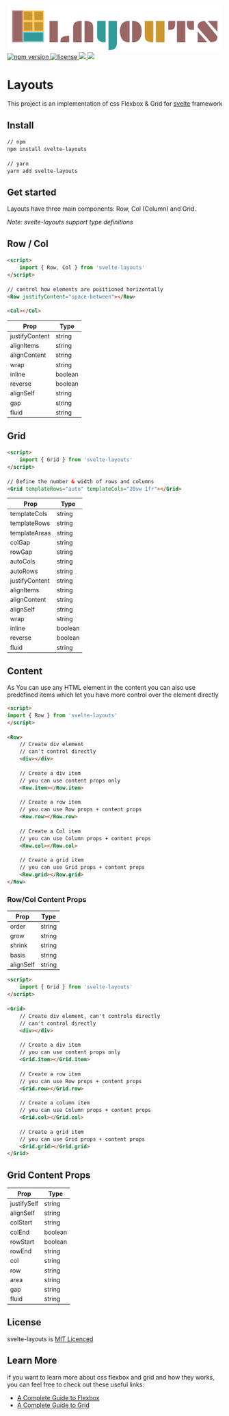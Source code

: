 <p>
	<img alt="LAYOUTS" src="./banner.png">
    <br>
  <a href="https://www.npmjs.com/package/svelte-layouts">
    <img src="https://img.shields.io/npm/v/svelte-layouts.svg" alt="npm version">
  </a>
  <a href="https://github.com/ryu-man/layouts/blob/main/LICENSE">
    <img src="https://img.shields.io/npm/l/svelte.svg" alt="license">
  </a>
<a href="https://bundlephobia.com/result?p=svelte-layouts">
  <img src="https://img.shields.io/bundlephobia/min/svelte-layouts"/>
</a>
  <a href="https://bundlephobia.com/result?p=svelte-layouts">
    <img src="https://badgen.net/bundlephobia/minzip/svelte-layouts">
  </a>

</p>

# Layouts

This project is an implementation of css Flexbox & Grid for [svelte](https://svelte.dev/) framework

## Install

```bash
// npm
npm install svelte-layouts

// yarn
yarn add svelte-layouts
```

## Get started

Layouts have three main components: Row, Col (Column) and Grid.

_Note: svelte-layouts support type definitions_

## Row / Col

```html
<script>
    import { Row, Col } from 'svelte-layouts'
</script>

// control how elements are positioned horizontally
<Row justifyContent="space-between"></Row>

<Col></Col>
```

| Prop           | Type    |
| -------------- | ------- |
| justifyContent | string  |
| alignItems     | string  |
| alignContent   | string  |
| wrap           | string  |
| inline         | boolean |
| reverse        | boolean |
| alignSelf      | string  |
| gap            | string  |
| fluid          | string  |

## Grid

```html
<script>
    import { Grid } from 'svelte-layouts'
</script>

// Define the number & width of rows and columns
<Grid templateRows="auto" templateCols="20vw 1fr"></Grid>
```

| Prop           | Type    |
| -------------- | ------- |
| templateCols   | string  |
| templateRows   | string  |
| templateAreas  | string  |
| colGap         | string  |
| rowGap         | string  |
| autoCols       | string  |
| autoRows       | string  |
| justifyContent | string  |
| alignItems     | string  |
| alignContent   | string  |
| alignSelf      | string  |
| wrap           | string  |
| inline         | boolean |
| reverse        | boolean |
| fluid          | string  |

## Content

As You can use any HTML element in the content you can also use predefined items which let you have more control over the element directly

```html
<script>
import { Row } from 'svelte-layouts'
</script>

<Row>
    // Create div element
    // can't control directly
    <div></div>

    // Create a div item
    // you can use content props only
    <Row.item></Row.item>

    // Create a row item
    // you can use Row props + content props
    <Row.row></Row.row>

    // Create a Col item
    // you can use Column props + content props
    <Row.col></Row.col>

    // Create a grid item
    // you can use Grid props + content props
    <Row.grid></Row.grid>
</Row>
```

### Row/Col Content Props

| Prop      | Type   |
| --------- | ------ |
| order     | string |
| grow      | string |
| shrink    | string |
| basis     | string |
| alignSelf | string |

```html
<script>
    import { Grid } from 'svelte-layouts'
</script>

<Grid>
    // Create div element, can't controls directly
    // can't control directly
    <div></div>

    // Create a div item
    // you can use content props only
    <Grid.item></Grid.item>

    // Create a row item 
    // you can use Row props + content props
    <Grid.row></Grid.row>

    // Create a column item
    // you can use Column props + content props
    <Grid.col></Grid.col>

    // Create a grid item 
    // you can use Grid props + content props
    <Grid.grid></Grid.grid>
</Grid>
```

## Grid Content Props

| Prop        | Type    |
| ----------- | ------- |
| justifySelf | string  |
| alignSelf   | string  |
| colStart    | string  |
| colEnd      | boolean |
| rowStart    | boolean |
| rowEnd      | string  |
| col         | string  |
| row         | string  |
| area        | string  |
| gap         | string  |
| fluid       | string  |

## License

svelte-layouts is [MIT Licenced](./LICENSE)

## Learn More

if you want to learn more about css flexbox and grid and how they works, you can feel free to check out these useful links:

- [A Complete Guide to Flexbox](https://css-tricks.com/snippets/css/a-guide-to-flexbox/)
- [A Complete Guide to Grid](https://css-tricks.com/snippets/css/complete-guide-grid/)
  